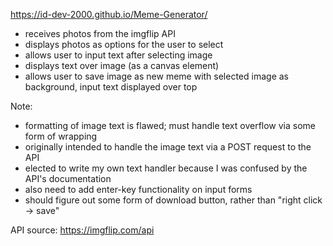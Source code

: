 https://id-dev-2000.github.io/Meme-Generator/

- receives photos from the imgflip API
- displays photos as options for the user to select
- allows user to input text after selecting image
- displays text over image (as a canvas element)
- allows user to save image as new meme with selected image as background, input text displayed over top

Note:
- formatting of image text is flawed; must handle text overflow via some form of wrapping
- originally intended to handle the image text via a POST request to the API
- elected to write my own text handler because I was confused by the API's documentation
- also need to add enter-key functionality on input forms
- should figure out some form of download button, rather than "right click -> save"

API source: https://imgflip.com/api
